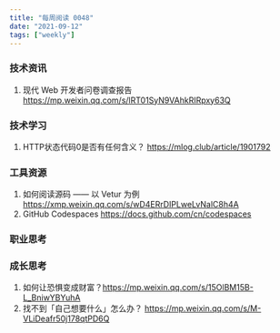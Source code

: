 ```yaml
---
title: "每周阅读 0048"
date: "2021-09-12"
tags: ["weekly"]
---
```


### 技术资讯
1. 现代 Web 开发者问卷调查报告 https://mp.weixin.qq.com/s/lRT01SyN9VAhkRIRpxy63Q


### 技术学习
1. HTTP状态代码0是否有任何含义？ https://mlog.club/article/1901792

### 工具资源
1. 如何阅读源码 —— 以 Vetur 为例 https://xmp.weixin.qq.com/s/wD4ERrDIPLweLvNalC8h4A
2. GitHub Codespaces https://docs.github.com/cn/codespaces

### 职业思考


### 成长思考
1. 如何让恐惧变成财富？https://mp.weixin.qq.com/s/15OlBM15B-L_BniwYBYuhA
2. 找不到「自己想要什么」怎么办？ https://mp.weixin.qq.com/s/M-VLiDeafr50j178qtPD6Q